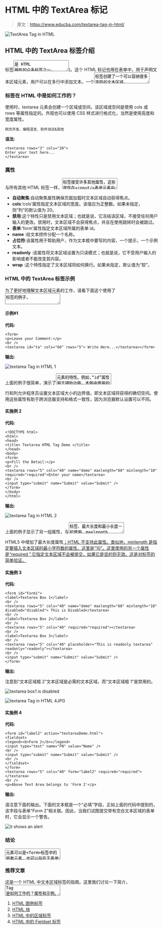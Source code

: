 # HTML 中的 TextArea 标记

> 原文：<https://www.educba.com/textarea-tag-in-html/>

![TextArea Tag in HTML ](img/e2ff68198a4d5771b5718788c4fc7748.png)



## HTML 中的 TextArea 标签介绍

标签<textarea>是 HTML 拥有的众多标签之一。<textarea>标签格式分为三个主要部分，开始标签(<textarea>)、内容和结束标签(</textarea>)。这个 HTML 标记也用在表单中，用于声明文本区域元素，用户可以在多行中添加文本。一个<textarea>标签创建了一个可以容纳很多字符的文本区域。</textarea>

### 标签在 HTML 中是如何工作的？

使用时，textarea 元素会创建一个区域或空间，该区域或空间是使用 cols 或 rows 等属性指定的。外观也可以使用 CSS 样式进行格式化，当然是使用高度和宽度属性。

<small>网页开发、编程语言、软件测试&其他</small>

**语法:**

```
<textarea rows="3" cols="20">
Enter your text here...
</textarea>
```

### 属性

与所有其他 HTML 标签一样，<textarea>标签接受许多其他属性，这些属性在<input/>表单元素中也很常见。它们列举如下:</textarea>

*   **自动聚焦**:自动聚焦属性确保页面加载时文本区域自动获得焦点。
*   **cols**:‘cols’属性指定文本区域的宽度。该值应为正整数。如果未指定，则“列”的默认值为 20。
*   **禁用**:这个特性只是禁用文本区域；也就是说，它冻结该区域，不接受任何用户输入的更改。禁用时，文本区域不会获得焦点，并且在使用跳转时会被跳过。
*   **表单**:‘form’属性指定文本区域所属的表单 id。
*   **name** :给文本控件分配一个名称。
*   **占位符**:该属性用于帮助用户，作为文本框中要写的内容，一个提示，一个示例文本。
*   **readonly** :该属性将文本区域设置为只读模式；也就是说，它不受用户输入的影响或者不能改变其内容。
*   **wrap** :这个特性指定了文本区域将如何换行。如果未指定，默认值为“软”。

### HTML 中的 TextArea 标签示例

为了更好地理解文本区域元素的工作，请看下面这个使用了<textarea>标签的例子，</textarea>

#### 示例#1

**代码:**

```
<form>
<p>Leave your Comment:</p>
<br />
<textarea id="ta" cols="60" rows="5"> Write Here...</textarea></form>
```

**输出:**

![textarea Tag in HTML 1](img/feaecd518ba5e5e117d551f0f15b7a2f.png)



上面的例子很简单，演示了<textarea>元素的特性。例如,“id”属性用于辅助功能。本例中使用的另一个有趣的特性是 cols 和 rows 属性的使用。</textarea>

行和列允许程序员设置文本区域大小的边界值，即文本区域将获得的确切空间。使用这些属性有助于跨浏览器支持和格式一致性，因为浏览器默认设置可以不同。

#### 实施例 2

**代码:**

```
<!DOCTYPE html>
<html>
<head>
<title> Textarea HTML Tag Demo </title>
</head>
<body>
<form>
<p>Fill the Detail:</p>
<br />
<textarea rows="5" cols="40" name="demo" maxlength="60" minlength="10" required="required">Enter your name</textarea>
<br />
<input type="submit" name="Submit" value="Submit" />
</form>
</body>
</html>
```

**输出:**

![textarea Tag in HTML 2](img/becfebf3198c61db294a0c242b7b7d21.png)



上面的例子显示了另一组属性，与<textarea>标签、最大长度和最小长度一起使用。maxlength 指定用户可以在文本区域中输入的最大字符数。所以在这里，用户可以输入' 60 '个字符，包括特殊字符。</textarea>

HTML5 中增加了最大长度属性[；HTML 不支持此属性。类似地，minlength 是指定要插入文本区域的最小字符数的属性，这里是“10”。这里使用的另一个属性是“required ”,它指定文本区域不会被提交，如果它是空的则无效。这是对标签的简单验证。](https://www.educba.com/what-is-html5/)

#### 实施例 3

**代码:**

```
<form id="Form1">
<label>Textarea Box 1</label>
<br />
<textarea rows="5" cols="40" name="demo" maxlength="60" minlength="10" disabled="disabled"> This is Disabled</textarea>
<br />
<label>Textarea Box 2</label>
<br />
<textarea rows="5" cols="40" required="required"></textarea>
<br />
<label>Textarea Box 3</label>
<br />
<textarea rows="5" cols="40" placeholder="This is readonly textarea" readonly="readonly"></textarea>
<br />
<input type="submit" name="Submit" value="Submit" />
</form>
```

**输出:**

注意到“文本区域框 2”文本区域是必需的文本区域，而“文本区域框 1”是禁用的。

![textarea box1 is disabled](img/1bc411bd9dc186785dc7b4d362d0a114.png)



![textarea Tag in HTML 4JPG](img/5e18ddecac9e262f0db9846d33e45004.png)



#### 实施例 4

**代码:**

```
<form id="label2" action="textareaDemo.html">
<fieldset>
<legend><b>Form 2</b></legend>
<input type="text" name="FN" value="Name" />
<br />
<input type="submit" name="Submit" value="Submit" />
<br />
</fieldset>
</form>
<textarea rows="5" cols="40" form="label2" required="required"></textarea>
<br />
<p>Above Text Area belongs to 'Form 2'</p>
```

**输出:**

请注意下面的输出。下面的文本框是一个“必填”字段，正如上面的代码中提到的，该字段与表单“Form 2”相关联。因此，当我们试图提交带有空白文本区域的表单时，它会显示一个警告。

![it shows an alert](img/a435d45de5240a825b0a3b550f780007.png)



### 结论

<textarea>元素可以是<form>标签中的嵌套元素，也可以存在于表单标签之外，但使用“form”属性将其自身与表单相关联。需要注意的一点是，这个元素没有“值”属性，所以如果你的文本区域需要一个默认文本，请在开始和结束的<textarea>标签之间输入该文本。</textarea>

### 推荐文章

这是一个 HTML 中文本区域标签的指南。这里我们讨论一下简介， <textarea>Tag 是如何工作的？属性和示例。您也可以看看以下文章，了解更多信息–</textarea>

1.  [HTML 图例标签](https://www.educba.com/html-legend-tag/)
2.  [HTML 块](https://www.educba.com/html-blocks/)
3.  [HTML 中的区域标签](https://www.educba.com/area-tag-in-html/)
4.  [HTML 中的 Fieldset 标签](https://www.educba.com/fieldset-tag-in-html/)





